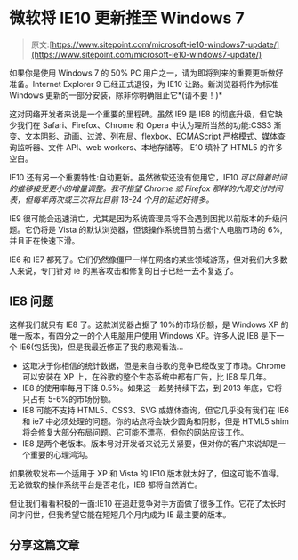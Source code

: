 # 微软将 IE10 更新推至 Windows 7

> 原文:[https://www.sitepoint.com/microsoft-ie10-windows7-update/](https://www.sitepoint.com/microsoft-ie10-windows7-update/)

如果你是使用 Windows 7 的 50% PC 用户之一，请为即将到来的重要更新做好准备。Internet Explorer 9 已经正式退役，为 IE10 让路。新浏览器将作为标准 Windows 更新的一部分安装，除非你明确阻止它*(请不要！)*

这对网络开发者来说是一个重要的里程碑。虽然 IE9 是 IE8 的彻底升级，但它缺少我们在 Safari、Firefox、Chrome 和 Opera 中认为理所当然的功能:CSS3 渐变、文本阴影、动画、过渡、列布局、flexbox、ECMAScript 严格模式、媒体查询监听器、文件 API、web workers、本地存储等。IE10 填补了 HTML5 的许多空白。

IE10 还有另一个重要特性:自动更新。虽然微软还没有使用它，IE10 *可以随着时间的推移接受更小的增量调整。我不指望 Chrome 或 Firefox 那样的六周交付时间表，但每年两次或三次将比目前 18-24 个月的延迟好得多。*

IE9 很可能会迅速消亡，尤其是因为系统管理员将不会遇到困扰以前版本的升级问题。它仍将是 Vista 的默认浏览器，但该操作系统目前占据个人电脑市场的 6%,并且正在快速下滑。

IE6 和 IE7 都死了。它们仍然像僵尸一样在网络的某些领域游荡，但对我们大多数人来说，专门针对 ie 的黑客攻击和修复的日子已经一去不复返了。

## IE8 问题

这样我们就只有 IE8 了。这款浏览器占据了 10%的市场份额，是 Windows XP 的唯一版本，有四分之一的个人电脑用户使用 Windows XP。许多人说 IE8 是下一个 IE6(包括我)，但是我最近修正了我的悲观看法…

*   这取决于你相信的统计数据，但是来自谷歌的竞争已经改变了市场。Chrome 可以安装在 XP 上，在谷歌的整个生态系统中都有广告，比 IE8 早几年。
*   IE8 的使用率每月下降 0.5%。如果这一趋势持续下去，到 2013 年底，它将只占有 5-6%的市场份额。
*   IE8 可能不支持 HTML5、CSS3、SVG 或媒体查询，但它几乎没有我们在 IE6 和 ie7 中必须处理的问题。你的站点将会缺少圆角和阴影，但是 HTML5 shim 将会修复大部分布局问题。它可能不漂亮，但你的网站应该工作。
*   IE8 是两个老版本。版本号对开发者来说无关紧要，但对你的客户来说却是一个重要的心理鸿沟。

如果微软发布一个适用于 XP 和 Vista 的 IE10 版本就太好了，但这可能不值得。无论微软的操作系统平台是否老化，IE8 都将自然消亡。

但让我们看看积极的一面:IE10 在追赶竞争对手方面做了很多工作。它花了太长时间才问世，但我希望它能在短短几个月内成为 IE 最主要的版本。

## 分享这篇文章